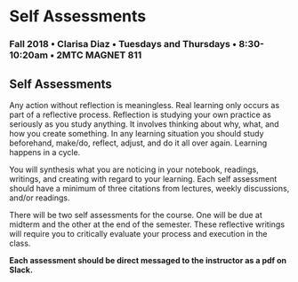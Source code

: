 # Self Assessments

### Fall 2018 • Clarisa Diaz • Tuesdays and Thursdays • 8:30-10:20am • 2MTC MAGNET 811

## Self Assessments

Any action without reflection is meaningless. Real learning only occurs as part of a reflective process. Reflection is studying your own practice as seriously as you study anything. It involves thinking about why, what, and how you create something. In any learning situation you should study beforehand, make/do, reflect, adjust, and do it all over again. Learning happens in a cycle.

You will synthesis what you are noticing in your notebook, readings, writings, and creating with regard to your learning. Each self assessment should have a minimum of three citations from lectures, weekly discussions, and/or readings.

There will be two self assessments for the course. One will be due at midterm and the other at the end of the semester. These reflective writings will require you to critically evaluate your process and execution in the class.

**Each assessment should be direct messaged to the instructor as a pdf on Slack.**

